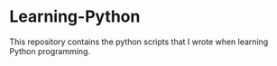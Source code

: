 # Learning-Python
This repository contains the python scripts that I wrote when learning Python programming.
